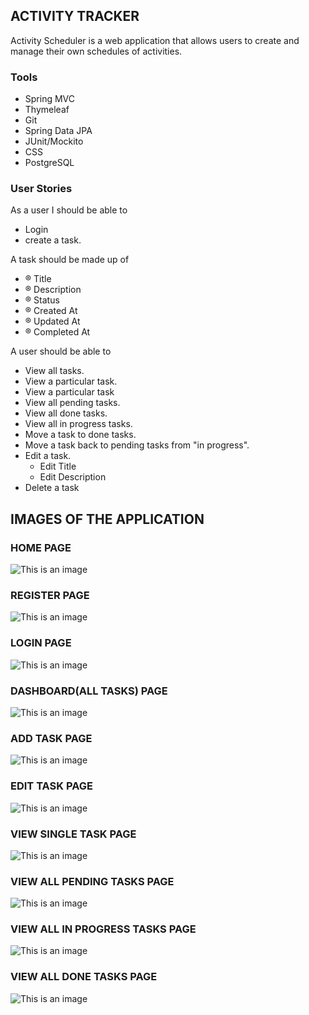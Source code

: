 ## ACTIVITY TRACKER

Activity Scheduler is a web application that allows users to create and manage their own schedules of activities.
### Tools

* Spring MVC
* Thymeleaf
* Git
* Spring Data JPA
* JUnit/Mockito
* CSS
* PostgreSQL

### User Stories

As a user I should be able to

* Login
* create a task.

A task should be made up of
* ® Title
* ® Description
* ® Status
* ® Created At
* ® Updated At
* ® Completed At

A user should be able to
* View all tasks.
* View a particular task.
* View a particular task
* View all pending tasks.
* View all done tasks.
* View all in progress tasks.
* Move a task to done tasks.
* Move a task back to pending tasks from "in progress".
* Edit a task.
    * Edit Title
    * Edit Description
* Delete a task

## IMAGES OF THE APPLICATION

### HOME PAGE
![This is an image](src/main/resources/static/screenshots/index_page.png)

### REGISTER PAGE
![This is an image](src/main/resources/static/screenshots/signUp_page.png)

### LOGIN PAGE
![This is an image](src/main/resources/static/screenshots/login_page.png)

### DASHBOARD(ALL TASKS) PAGE
![This is an image](src/main/resources/static/screenshots/dashboard.png)

### ADD TASK PAGE
![This is an image](src/main/resources/static/screenshots/create_task.png)

### EDIT TASK PAGE
![This is an image](src/main/resources/static/screenshots/edit_task.png)

### VIEW SINGLE TASK PAGE
![This is an image](src/main/resources/static/screenshots/view_task.png)

### VIEW ALL PENDING TASKS PAGE
![This is an image](src/main/resources/static/screenshots/pending_tasks.png)

### VIEW ALL IN PROGRESS TASKS PAGE
![This is an image](src/main/resources/static/screenshots/Tasks_in_progress.png)

### VIEW ALL DONE TASKS PAGE
![This is an image](src/main/resources/static/screenshots/done_tasks.png)

